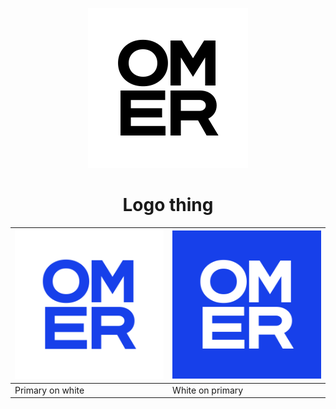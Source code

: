 <div align="center"><center>

![logo](./logo.svg)

# Logo thing

</center></div>

| ![Primary on white logo](./logo-primary-on-white.png) | ![White on primary logo](./logo-white-on-primary.png) |
| ----------------------------------------------------- | ----------------------------------------------------- |
| Primary on white                                      | White on primary                                      |
